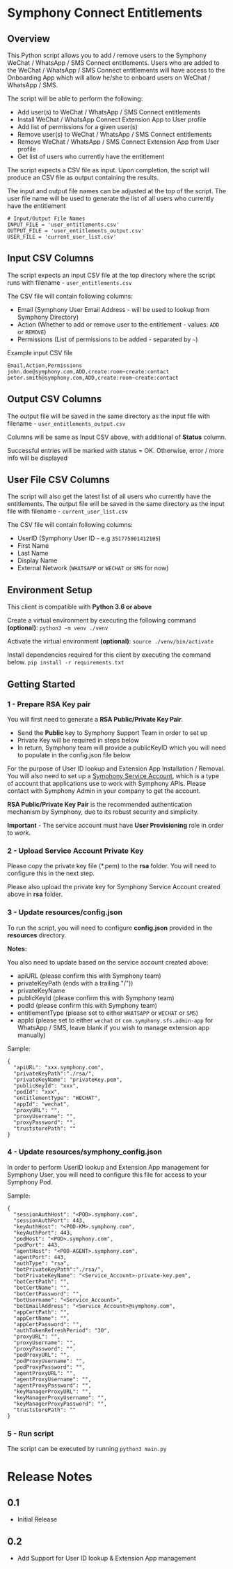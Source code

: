 # Symphony Connect Entitlements

## Overview
This Python script allows you to add / remove users to the Symphony WeChat / WhatsApp / SMS Connect entitlements.
Users who are added to the WeChat / WhatsApp / SMS Connect entitlements will have access to the Onboarding App which will allow
he/she to onboard users on WeChat / WhatsApp / SMS.

The script will be able to perform the following:
- Add user(s) to WeChat / WhatsApp / SMS Connect entitlements
- Install WeChat / WhatsApp Connect Extension App to User profile
- Add list of permissions for a given user(s)
- Remove user(s) to WeChat / WhatsApp / SMS Connect entitlements
- Remove WeChat / WhatsApp / SMS Connect Extension App from User profile
- Get list of users who currently have the entitlement

The script expects a CSV file as input.
Upon completion, the script will produce an CSV file as output containing the results.

The input and output file names can be adjusted at the top of the script. 
The user file name will be used to generate the list of all users who currently have the entitlement 

    # Input/Output File Names
    INPUT_FILE = 'user_entitlements.csv'
    OUTPUT_FILE = 'user_entitlements_output.csv'
    USER_FILE = 'current_user_list.csv'

## Input CSV Columns
The script expects an input CSV file at the top directory where the script runs with filename - ``user_entitlements.csv``

The CSV file will contain following columns:
- Email (Symphony User Email Address - will be used to lookup from Symphony Directory)
- Action (Whether to add or remove user to the entitlement - values: ``ADD`` or ``REMOVE``)
- Permissions (List of permissions to be added - separated by ``~``)

Example input CSV file

    Email,Action,Permissions
    john.doe@symphony.com,ADD,create:room~create:contact
    peter.smith@symphony.com,ADD,create:room~create:contact


## Output CSV Columns
The output file will be saved in the same directory as the input file with filename - ``user_entitlements_output.csv``

Columns will be same as Input CSV above, with additional of **Status** column.

Successful entries will be marked with status = OK. Otherwise, error / more info will be displayed

## User File CSV Columns
The script will also get the latest list of all users who currently have the entitlements.
The output file will be saved in the same directory as the input file with filename - ``current_user_list.csv``

The CSV file will contain following columns:
- UserID (Symphony User ID - e.g ``351775001412105``)
- First Name
- Last Name
- Display Name
- External Network (``WHATSAPP`` or ``WECHAT`` or ``SMS`` for now)


## Environment Setup
This client is compatible with **Python 3.6 or above**

Create a virtual environment by executing the following command **(optional)**:
``python3 -m venv ./venv``

Activate the virtual environment **(optional)**:
``source ./venv/bin/activate``

Install dependencies required for this client by executing the command below.
``pip install -r requirements.txt``


## Getting Started
### 1 - Prepare RSA Key pair
You will first need to generate a **RSA Public/Private Key Pair**.
- Send the **Public** key to Symphony Support Team in order to set up 
- Private Key will be required in steps below
- In return, Symphony team will provide a publicKeyID which you will need to populate in the config.json file below

For the purpose of User ID lookup and Extension App Installation / Removal. You will also need to set up a [Symphony Service Account](https://support.symphony.com/hc/en-us/articles/360000720863-Create-a-new-service-account), which is a type of account that applications use to work with Symphony APIs. Please contact with Symphony Admin in your company to get the account.

**RSA Public/Private Key Pair** is the recommended authentication mechanism by Symphony, due to its robust security and simplicity.

**Important** - The service account must have **User Provisioning** role in order to work.

### 2 - Upload Service Account Private Key
Please copy the private key file (*.pem) to the **rsa** folder. You will need to configure this in the next step.

Please also upload the private key for Symphony Service Account created above in **rsa** folder.

### 3 - Update resources/config.json

To run the script, you will need to configure **config.json** provided in the **resources** directory. 

**Notes:**

You also need to update based on the service account created above:
- apiURL (please confirm this with Symphony team)
- privateKeyPath (ends with a trailing "/"))
- privateKeyName
- publicKeyId (please confirm this with Symphony team)
- podId (please confirm this with Symphony team)
- entitlementType (please set to either ``WHATSAPP`` or ``WECHAT`` or ``SMS``)
- appId (please set to either ``wechat`` or ``com.symphony.sfs.admin-app`` for WhatsApp / SMS, leave blank if you wish to manage extension app manually)


Sample:

    {
      "apiURL": "xxx.symphony.com",
      "privateKeyPath":"./rsa/",
      "privateKeyName": "privateKey.pem",
      "publicKeyId": "xxx",
      "podId": "xxx",
      "entitlementType": "WECHAT",
      "appId": "wechat",
      "proxyURL": "",
      "proxyUsername": "",
      "proxyPassword": "",
      "truststorePath": ""
    }


### 4 - Update resources/symphony_config.json

In order to perform UserID lookup and Extension App management for Symphony User, you will need to configure this file for access to your Symphony Pod.

Sample:

    {
      "sessionAuthHost": "<POD>.symphony.com",
      "sessionAuthPort": 443,
      "keyAuthHost": "<POD-KM>.symphony.com",
      "keyAuthPort": 443,
      "podHost": "<POD>.symphony.com",
      "podPort": 443,
      "agentHost": "<POD-AGENT>.symphony.com",
      "agentPort": 443,
      "authType": "rsa",
      "botPrivateKeyPath":"./rsa/",
      "botPrivateKeyName": "<Service_Account>-private-key.pem",
      "botCertPath": "",
      "botCertName": "",
      "botCertPassword": "",
      "botUsername": "<Service_Account>",
      "botEmailAddress": "<Service_Account>@symphony.com",
      "appCertPath": "",
      "appCertName": "",
      "appCertPassword": "",
      "authTokenRefreshPeriod": "30",
      "proxyURL": "",
      "proxyUsername": "",
      "proxyPassword": "",
      "podProxyURL": "",
      "podProxyUsername": "",
      "podProxyPassword": "",
      "agentProxyURL": "",
      "agentProxyUsername": "",
      "agentProxyPassword": "",
      "keyManagerProxyURL": "",
      "keyManagerProxyUsername": "",
      "keyManagerProxyPassword": "",
      "truststorePath": ""
    }


### 5 - Run script
The script can be executed by running
``python3 main.py`` 



# Release Notes

## 0.1
- Initial Release

## 0.2
- Add Support for User ID lookup & Extension App management

